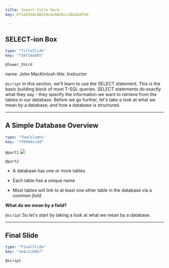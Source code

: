 ```yaml
---
title: Insert title here
key: bf2ab310c48319c4cb626ccd81da9fe6

---
```

## SELECT-ion Box

```yaml
type: "TitleSlide"
key: "f34f16ad85"
```

`@lower_third`

name: John MacKintosh
title: Instructor


`@script`
In this section, we'll learn to use the SELECT statement. 
This is the basic building block of most T-SQL queries.
SELECT statements do exactly what they say - they specify the information we want to retrieve from the tables in our database.
Before we go further, let's take a look at what we mean by a database, and how a database is structured.


---
## A Simple Database Overview

```yaml
type: "TwoColumns"
key: "7f8094cc4d"
```

`@part1`
![](https://assets.datacamp.com/production/repositories/3466/datasets/5529b1afa3d94b2af37c088a6c1c796f82da8b09/database-schema-1895779_640.png)


`@part2`
- A database has one or more tables

- Each table has a unique name

- Most tables will link to at least one other table in the database via a common _field_

**What do we mean by a field?**


`@script`
So let's start by taking a look at what we mean by a database.


---
## Final Slide

```yaml
type: "FinalSlide"
key: "3e4c2c69b7"
```

`@script`


